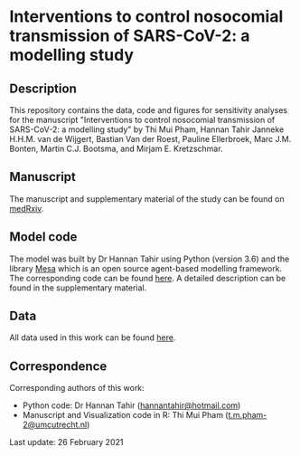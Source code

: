 # Interventions to control nosocomial transmission of SARS-CoV-2: a modelling study
## Description
This repository contains the data, code and figures for sensitivity analyses for the manuscript "Interventions to control nosocomial transmission of SARS-CoV-2: a modelling study" by Thi Mui Pham, Hannan Tahir Janneke H.H.M. van de Wijgert, Bastian Van der Roest, Pauline Ellerbroek, Marc J.M. Bonten, Martin C.J. Bootsma, and Mirjam E. Kretzschmar. 

## Manuscript
The manuscript and supplementary material of the study can be found on [medRxiv](https://doi.org/10.1101/2021.02.26.21252327). 

## Model code
The model was built by Dr Hannan Tahir using Python (version 3.6) and the library [Mesa](https://github.com/projectmesa/mesa) which is an open source agent-based modelling framework. The corresponding code can be found [here](https://github.com/htahir2/covid_intra-hospital_model/tree/main/model_code/covid_intrahospital_model). A detailed description can be found in the supplementary material. 

## Data
All data used in this work can be found [here](https://github.com/htahir2/covid_intra-hospital_model/tree/main/data).

## Correspondence
Corresponding authors of this work:
* Python code: Dr Hannan Tahir (hannantahir@hotmail.com)
* Manuscript and Visualization code in R: Thi Mui Pham (t.m.pham-2@umcutrecht.nl)

Last update: 26 February 2021
